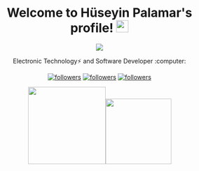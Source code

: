 
<h1 align="center">
  Welcome to Hüseyin Palamar's profile!
  <img src="https://media.giphy.com/media/hvRJCLFzcasrR4ia7z/giphy.gif" width="28">
</h3>
<p align="center">
  <a href="https://github.com/huseyinpalamar/readme-typing-svg"><img src="https://readme-typing-svg.herokuapp.com/?lines=Don't%20repeat%20yourself!;Always%20learning%20new%20things&center=true&width=380&height=45"></a>
</p>
<p align="center">
      Electronic Technology⚡ and Software Developer :computer:   
  </p>
  <p align="center">
  <a href="https://twitter.com/hpalamr">
    <img alt="followers" title="Follow me on Twitter" src="https://img.shields.io/twitter/follow/hpalamr?color=00e4ff&labelColor=00b4ff&label=Follow&logo=twitter&logoColor=white&style=for-the-badge"/></a>
  <a href="https://github.com/huseyinpalamar">
    <img alt="followers" title="Follow me on Github" src="https://img.shields.io/github/followers/huseyinpalamar?color=236ad3&labelColor=1155ba&style=for-the-badge&logo=github&label=Follow"/></a>
    <a href="https://instagram.com/hpalamr">
    <img alt="followers" title="Follow me on Instagram" src="https://img.shields.io/github/followers/huseyinpalamar?color=fa3636&labelColor=fe3434&style=for-the-badge&logo=instagram&logoColor=ffffff&label=Fallow"/></a>
</p>
  

<p align="center"><img height=177 src="https://github-readme-stats.vercel.app/api?username=huseyinpalamar&show_icons=true&bg_color=0d1117&text_color=bdc3c7&title_color=f1c40f&icon_color=f1c40f&hide_border=true"><img height=150 src="https://github-readme-stats.vercel.app/api/top-langs/?username=huseyinpalamar&bg_color=0d1117&text_color=bdc3c7&title_color=f1c40f&hide_border=true&layout=compact&langs_count=10">
</p>

<!---
**huseyinpalamar/huseyinpalamar** is a ✨ _special_ ✨ repository because its `README.md` (this file) appears on your GitHub profile.


Here are some ideas to get you started:

- 🔭 I’m currently working on ...
- 🌱 I’m currently learning ...
- 👯 I’m looking to collaborate on ...
- 🤔 I’m looking for help with ...
- 💬 Ask me about ...
- 📫 How to reach me: ...
- 😄 Pronouns: ...
- ⚡ Fun fact: ...
-->
